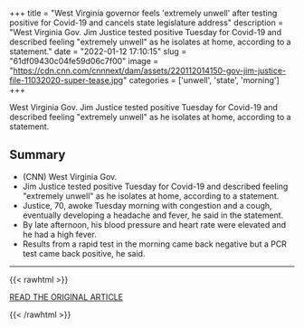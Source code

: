 +++
title = "West Virginia governor feels 'extremely unwell' after testing positive for Covid-19 and cancels state legislature address"
description = "West Virginia Gov. Jim Justice tested positive Tuesday for Covid-19 and described feeling \"extremely unwell\" as he isolates at home, according to a statement."
date = "2022-01-12 17:10:15"
slug = "61df09430c04fe59d06c7f00"
image = "https://cdn.cnn.com/cnnnext/dam/assets/220112014150-gov-jim-justice-file-11032020-super-tease.jpg"
categories = ['unwell', 'state', 'morning']
+++

West Virginia Gov. Jim Justice tested positive Tuesday for Covid-19 and described feeling \"extremely unwell\" as he isolates at home, according to a statement.

## Summary

- (CNN) West Virginia Gov.
- Jim Justice tested positive Tuesday for Covid-19 and described feeling "extremely unwell" as he isolates at home, according to a statement.
- Justice, 70, awoke Tuesday morning with congestion and a cough, eventually developing a headache and fever, he said in the statement.
- By late afternoon, his blood pressure and heart rate were elevated and he had a high fever.
- Results from a rapid test in the morning came back negative but a PCR test came back positive, he said.

---

{{< rawhtml >}}
  <p class="article-category">
    <a target="_blank" href="https://www.cnn.com/2022/01/12/us/west-virginia-governor-jim-justice-covid-positive/index.html">READ THE ORIGINAL ARTICLE</a>
  </p>
{{< /rawhtml >}}
